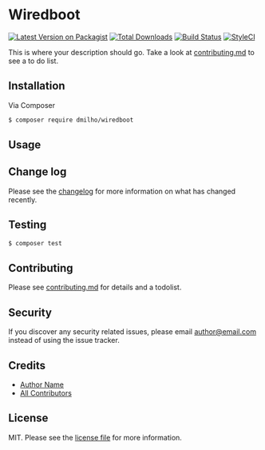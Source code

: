 # Wiredboot

[![Latest Version on Packagist][ico-version]][link-packagist]
[![Total Downloads][ico-downloads]][link-downloads]
[![Build Status][ico-travis]][link-travis]
[![StyleCI][ico-styleci]][link-styleci]

This is where your description should go. Take a look at [contributing.md](contributing.md) to see a to do list.

## Installation

Via Composer

``` bash
$ composer require dmilho/wiredboot
```

## Usage

## Change log

Please see the [changelog](changelog.md) for more information on what has changed recently.

## Testing

``` bash
$ composer test
```

## Contributing

Please see [contributing.md](contributing.md) for details and a todolist.

## Security

If you discover any security related issues, please email author@email.com instead of using the issue tracker.

## Credits

- [Author Name][link-author]
- [All Contributors][link-contributors]

## License

MIT. Please see the [license file](license.md) for more information.

[ico-version]: https://img.shields.io/packagist/v/dmilho/wiredboot.svg?style=flat-square
[ico-downloads]: https://img.shields.io/packagist/dt/dmilho/wiredboot.svg?style=flat-square
[ico-travis]: https://img.shields.io/travis/dmilho/wiredboot/master.svg?style=flat-square
[ico-styleci]: https://styleci.io/repos/12345678/shield

[link-packagist]: https://packagist.org/packages/dmilho/wiredboot
[link-downloads]: https://packagist.org/packages/dmilho/wiredboot
[link-travis]: https://travis-ci.org/dmilho/wiredboot
[link-styleci]: https://styleci.io/repos/12345678
[link-author]: https://github.com/dmilho
[link-contributors]: ../../contributors
